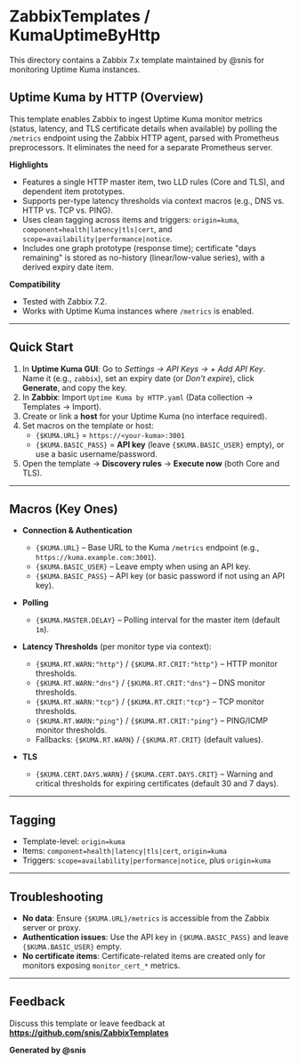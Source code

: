 # ZabbixTemplates / KumaUptimeByHttp

This directory contains a Zabbix 7.x template maintained by @snis for monitoring Uptime Kuma instances.

## Uptime Kuma by HTTP (Overview)

This template enables Zabbix to ingest Uptime Kuma monitor metrics (status, latency, and TLS certificate details when available) by polling the `/metrics` endpoint using the Zabbix HTTP agent, parsed with Prometheus preprocessors. It eliminates the need for a separate Prometheus server.

**Highlights**
- Features a single HTTP master item, two LLD rules (Core and TLS), and dependent item prototypes.
- Supports per-type latency thresholds via context macros (e.g., DNS vs. HTTP vs. TCP vs. PING).
- Uses clean tagging across items and triggers: `origin=kuma`, `component=health|latency|tls|cert`, and `scope=availability|performance|notice`.
- Includes one graph prototype (response time); certificate "days remaining" is stored as no-history (linear/low-value series), with a derived expiry date item.

**Compatibility**
- Tested with Zabbix 7.2.
- Works with Uptime Kuma instances where `/metrics` is enabled.

---

## Quick Start

1. In **Uptime Kuma GUI**: Go to *Settings → API Keys → + Add API Key*.  
   Name it (e.g., `zabbix`), set an expiry date (or *Don’t expire*), click **Generate**, and copy the key.
2. In **Zabbix**: Import `Uptime Kuma by HTTP.yaml` (Data collection → Templates → Import).
3. Create or link a **host** for your Uptime Kuma (no interface required).
4. Set macros on the template or host:
   - `{$KUMA.URL}` = `https://<your-kuma>:3001`
   - `{$KUMA.BASIC_PASS}` = **API key** (leave `{$KUMA.BASIC_USER}` empty), or use a basic username/password.
5. Open the template → **Discovery rules** → **Execute now** (both Core and TLS).

---

## Macros (Key Ones)

- **Connection & Authentication**
  - `{$KUMA.URL}` – Base URL to the Kuma `/metrics` endpoint (e.g., `https://kuma.example.com:3001`).
  - `{$KUMA.BASIC_USER}` – Leave empty when using an API key.
  - `{$KUMA.BASIC_PASS}` – API key (or basic password if not using an API key).

- **Polling**
  - `{$KUMA.MASTER.DELAY}` – Polling interval for the master item (default `1m`).

- **Latency Thresholds** (per monitor type via context):
  - `{$KUMA.RT.WARN:"http"}` / `{$KUMA.RT.CRIT:"http"}` – HTTP monitor thresholds.
  - `{$KUMA.RT.WARN:"dns"}` / `{$KUMA.RT.CRIT:"dns"}` – DNS monitor thresholds.
  - `{$KUMA.RT.WARN:"tcp"}` / `{$KUMA.RT.CRIT:"tcp"}` – TCP monitor thresholds.
  - `{$KUMA.RT.WARN:"ping"}` / `{$KUMA.RT.CRIT:"ping"}` – PING/ICMP monitor thresholds.
  - Fallbacks: `{$KUMA.RT.WARN}` / `{$KUMA.RT.CRIT}` (default values).

- **TLS**
  - `{$KUMA.CERT.DAYS.WARN}` / `{$KUMA.CERT.DAYS.CRIT}` – Warning and critical thresholds for expiring certificates (default 30 and 7 days).

---

## Tagging

- Template-level: `origin=kuma`
- Items: `component=health|latency|tls|cert`, `origin=kuma`
- Triggers: `scope=availability|performance|notice`, plus `origin=kuma`

---

## Troubleshooting

- **No data**: Ensure `{$KUMA.URL}/metrics` is accessible from the Zabbix server or proxy.
- **Authentication issues**: Use the API key in `{$KUMA.BASIC_PASS}` and leave `{$KUMA.BASIC_USER}` empty.
- **No certificate items**: Certificate-related items are created only for monitors exposing `monitor_cert_*` metrics.

---

## Feedback

Discuss this template or leave feedback at  
**https://github.com/snis/ZabbixTemplates**

**Generated by @snis**
